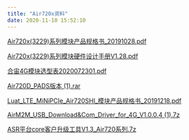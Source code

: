 ```yaml
---
title: "Air720x资料"
date: 2020-11-10 15:52:10
---
```


<p><a href="http://openluat-luatcommunity.oss-cn-hangzhou.aliyuncs.com/attachment/20201110155147373_Air720x(3229)系列模块产品规格书_20191028.pdf" target="_blank">Air720x(3229)系列模块产品规格书_20191028.pdf</a></p><p><a href="http://openluat-luatcommunity.oss-cn-hangzhou.aliyuncs.com/attachment/20201110155155097_Air720x(3229)系列模块硬件设计手册V1.28.pdf" target="_blank">Air720x(3229)系列模块硬件设计手册V1.28.pdf</a></p><p><a href="http://openluat-luatcommunity.oss-cn-hangzhou.aliyuncs.com/attachment/20201110155202167_合宙4G模块选型表2020072301.pdf" target="_blank">合宙4G模块选型表2020072301.pdf</a></p><p><a href="http://openluat-luatcommunity.oss-cn-hangzhou.aliyuncs.com/attachment/20201110155207434_Air720D_PADS版本 (1).rar" target="_blank">Air720D_PADS版本 (1).rar</a></p><p><a href="http://openluat-luatcommunity.oss-cn-hangzhou.aliyuncs.com/attachment/20201110160502403_Luat_LTE_MiNiPCIe_Air720SHI_模块产品规格书_20191218.pdf" target="_blank">Luat_LTE_MiNiPCIe_Air720SHI_模块产品规格书_20191218.pdf</a></p><p><a href="http://openluat-luatcommunity.oss-cn-hangzhou.aliyuncs.com/attachment/20201110172810104_AirM2M_USB_Download&amp;Com_Driver_for_4G_V1.0.0.4 (1).7z" target="_blank">AirM2M_USB_Download&amp;Com_Driver_for_4G_V1.0.0.4 (1).7z</a></p><p><a href="http://openluat-luatcommunity.oss-cn-hangzhou.aliyuncs.com/attachment/20201110174411145_ASR平台core客户升级工具V1.3_Air720系列.7z" target="_blank">ASR平台core客户升级工具V1.3_Air720系列.7z</a></p>